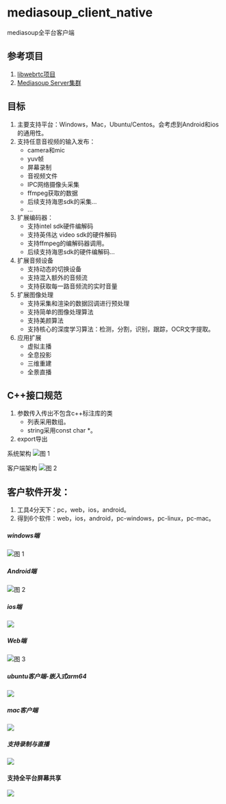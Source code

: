 # mediasoup_client_native
mediasoup全平台客户端

## 参考项目
1. [libwebrtc项目](https://github.com/yangkang2021/libwebrtc)
2. [Mediasoup Server集群](https://github.com/yangkang2021/mediasoup_server_cluster)

## 目标
1. 主要支持平台：Windows，Mac，Ubuntu/Centos。会考虑到Android和ios的通用性。
2. 支持任意音视频的输入发布：
    - camera和mic
    - yuv帧
    - 屏幕录制
    - 音视频文件
    - IPC网络摄像头采集
    - ffmpeg获取的数据
    - 后续支持海思sdk的采集...
    - ...
3. 扩展编码器：
    - 支持intel sdk硬件编解码
    - 支持英伟达 video sdk的硬件解码
    - 支持ffmpeg的编解码器调用。
    - 后续支持海思sdk的硬件编解码...
4. 扩展音频设备
    - 支持动态的切换设备
    - 支持混入额外的音频流
    - 支持获取每一路音频流的实时音量
5. 扩展图像处理
    - 支持采集和渲染的数据回调进行预处理
    - 支持简单的图像处理算法
    - 支持美颜算法
    - 支持核心的深度学习算法：检测，分割，识别，跟踪，OCR文字提取。
6. 应用扩展
    - 虚拟主播
    - 全息投影
    - 三维重建
    - 全景直播

## C++接口规范
1. 参数传入传出不包含c++标注库的类
    - 列表采用数组。
    - string采用const char *。
2. export导出


系统架构
![图 1](images/1.png)

客户端架构
   ![图 2](images/f50c4a4f3c653757d1f124e6c74e615b11114c1a2dad328ba99733826f540f4a.png) 

## 客户软件开发：
1. 工具4分天下：pc，web，ios，android。
2. 得到6个软件：web，ios，android，pc-windows，pc-linux，pc-mac。
##### windows端
![图 1](images/aab8401acd79683dd9b8ad979ddd413cca33bf0e0d9d198739ab8be8f77f3971.png)  

##### Android端
![图 2](images/295290790f56996424d267c4311279fb9c21957bdb973fe12746f4340a1bf150.png)  

##### ios端 
![](.README_images/ios.png)

##### Web端
![图 3](images/f2431c3e5734cef3803c001636476066a66d55c0f1bc3cdf51746d3ecfba076c.png)  

##### ubuntu客户端-嵌入式arm64
![](images/4dbc0a4a.png)

##### mac客户端
![](images/mac.png)

##### 支持录制与直播
![](images/直播功能.png)

#### 支持全平台屏幕共享
![](.README_images/3dbb8cc4.png)